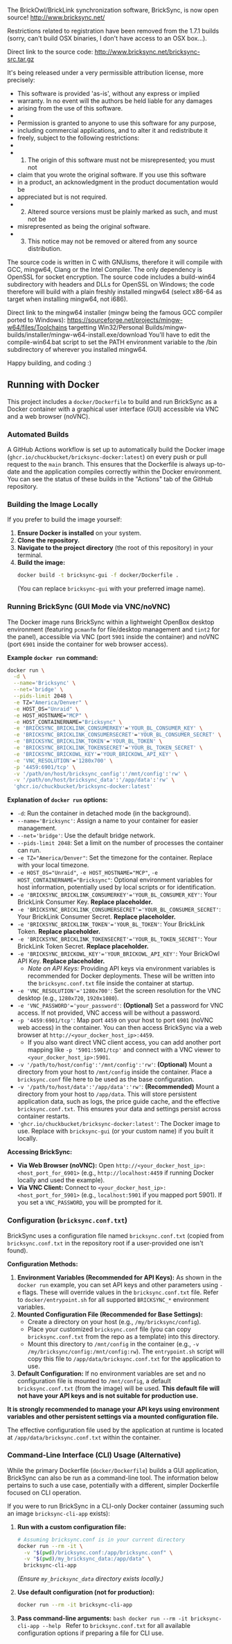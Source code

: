 The BrickOwl/BrickLink synchronization software, BrickSync, is now open source!
http://www.bricksync.net/

Restrictions related to registration have been removed from the 1.7.1 builds (sorry, can't build OSX binaries, I don't have access to an OSX box...).

Direct link to the source code:
http://www.bricksync.net/bricksync-src.tar.gz

It's being released under a very permissible attribution license, more precisely:

- This software is provided 'as-is', without any express or implied
- warranty. In no event will the authors be held liable for any damages
- arising from the use of this software.
-
- Permission is granted to anyone to use this software for any purpose,
- including commercial applications, and to alter it and redistribute it
- freely, subject to the following restrictions:
-
- 1. The origin of this software must not be misrepresented; you must not
- claim that you wrote the original software. If you use this software
- in a product, an acknowledgment in the product documentation would be
- appreciated but is not required.
- 2. Altered source versions must be plainly marked as such, and must not be
- misrepresented as being the original software.
- 3. This notice may not be removed or altered from any source distribution.

The source code is written in C with GNUisms, therefore it will compile with GCC, mingw64, Clang or the Intel Compiler. The only dependency is OpenSSL for socket encryption. The source code includes a build-win64 subdirectory with headers and DLLs for OpenSSL on Windows; the code therefore will build with a plain freshly installed mingw64 (select x86-64 as target when installing mingw64, not i686).

Direct link to the mingw64 installer (mingw being the famous GCC compiler ported to Windows):
https://sourceforge.net/projects/mingw-w64/files/Toolchains targetting Win32/Personal Builds/mingw-builds/installer/mingw-w64-install.exe/download
You'll have to edit the compile-win64.bat script to set the PATH environment variable to the /bin subdirectory of wherever you installed mingw64.

Happy building, and coding :)

## Running with Docker

This project includes a `docker/Dockerfile` to build and run BrickSync as a Docker container with a graphical user interface (GUI) accessible via VNC and a web browser (noVNC).

### Automated Builds

A GitHub Actions workflow is set up to automatically build the Docker image (`ghcr.io/chuckbucket/bricksync-docker:latest`) on every push or pull request to the `main` branch. This ensures that the Dockerfile is always up-to-date and the application compiles correctly within the Docker environment. You can see the status of these builds in the "Actions" tab of the GitHub repository.

### Building the Image Locally

If you prefer to build the image yourself:

1.  **Ensure Docker is installed** on your system.
2.  **Clone the repository.**
3.  **Navigate to the project directory** (the root of this repository) in your terminal.
4.  **Build the image:**
    ```bash
    docker build -t bricksync-gui -f docker/Dockerfile .
    ```
    (You can replace `bricksync-gui` with your preferred image name).

### Running BrickSync (GUI Mode via VNC/noVNC)

The Docker image runs BrickSync within a lightweight OpenBox desktop environment (featuring `pcmanfm` for file/desktop management and `tint2` for the panel), accessible via VNC (port `5901` inside the container) and noVNC (port `6901` inside the container for web browser access).

**Example `docker run` command:**

```bash
docker run \
  -d \
  --name='Bricksync' \
  --net='bridge' \
  --pids-limit 2048 \
  -e TZ="America/Denver" \
  -e HOST_OS="Unraid" \
  -e HOST_HOSTNAME="MCP" \
  -e HOST_CONTAINERNAME="Bricksync" \
  -e 'BRICKSYNC_BRICKLINK_CONSUMERKEY'='YOUR_BL_CONSUMER_KEY' \
  -e 'BRICKSYNC_BRICKLINK_CONSUMERSECRET'='YOUR_BL_CONSUMER_SECRET' \
  -e 'BRICKSYNC_BRICKLINK_TOKEN'='YOUR_BL_TOKEN' \
  -e 'BRICKSYNC_BRICKLINK_TOKENSECRET'='YOUR_BL_TOKEN_SECRET' \
  -e 'BRICKSYNC_BRICKOWL_KEY'='YOUR_BRICKOWL_API_KEY' \
  -e 'VNC_RESOLUTION'='1280x700' \
  -p '4459:6901/tcp' \
  -v '/path/on/host/bricksync_config':'/mnt/config':'rw' \
  -v '/path/on/host/bricksync_data':'/app/data':'rw' \
  'ghcr.io/chuckbucket/bricksync-docker:latest'
```

**Explanation of `docker run` options:**

- `-d`: Run the container in detached mode (in the background).
- `--name='Bricksync'`: Assign a name to your container for easier management.
- `--net='bridge'`: Use the default bridge network.
- `--pids-limit 2048`: Set a limit on the number of processes the container can run.
- `-e TZ="America/Denver"`: Set the timezone for the container. Replace with your local timezone.
- `-e HOST_OS="Unraid"`, `-e HOST_HOSTNAME="MCP"`, `-e HOST_CONTAINERNAME="Bricksync"`: Optional environment variables for host information, potentially used by local scripts or for identification.
- `-e 'BRICKSYNC_BRICKLINK_CONSUMERKEY'='YOUR_BL_CONSUMER_KEY'`: Your BrickLink Consumer Key. **Replace placeholder.**
- `-e 'BRICKSYNC_BRICKLINK_CONSUMERSECRET'='YOUR_BL_CONSUMER_SECRET'`: Your BrickLink Consumer Secret. **Replace placeholder.**
- `-e 'BRICKSYNC_BRICKLINK_TOKEN'='YOUR_BL_TOKEN'`: Your BrickLink Token. **Replace placeholder.**
- `-e 'BRICKSYNC_BRICKLINK_TOKENSECRET'='YOUR_BL_TOKEN_SECRET'`: Your BrickLink Token Secret. **Replace placeholder.**
- `-e 'BRICKSYNC_BRICKOWL_KEY'='YOUR_BRICKOWL_API_KEY'`: Your BrickOwl API Key. **Replace placeholder.**
  - _Note on API Keys:_ Providing API keys via environment variables is recommended for Docker deployments. These will be written into the `bricksync.conf.txt` file inside the container at startup.
- `-e 'VNC_RESOLUTION'='1280x700'`: Set the screen resolution for the VNC desktop (e.g., `1280x720`, `1920x1080`).
- `-e 'VNC_PASSWORD'='your_password'`: **(Optional)** Set a password for VNC access. If not provided, VNC access will be without a password.
- `-p '4459:6901/tcp'`: Map port `4459` on your host to port `6901` (noVNC web access) in the container. You can then access BrickSync via a web browser at `http://<your_docker_host_ip>:4459`.
  - If you also want direct VNC client access, you can add another port mapping like `-p '5901:5901/tcp'` and connect with a VNC viewer to `<your_docker_host_ip>:5901`.
- `-v '/path/to/host/config':'/mnt/config':'rw'`: **(Optional)** Mount a directory from your host to `/mnt/config` inside the container. Place a `bricksync.conf` file here to be used as the base configuration.
- `-v '/path/to/host/data':'/app/data':'rw'`: **(Recommended)** Mount a directory from your host to `/app/data`. This will store persistent application data, such as logs, the price guide cache, and the effective `bricksync.conf.txt`. This ensures your data and settings persist across container restarts.
- `'ghcr.io/chuckbucket/bricksync-docker:latest'`: The Docker image to use. Replace with `bricksync-gui` (or your custom name) if you built it locally.

**Accessing BrickSync:**

- **Via Web Browser (noVNC):** Open `http://<your_docker_host_ip>:<host_port_for_6901>` (e.g., `http://localhost:4459` if running Docker locally and used the example).
- **Via VNC Client:** Connect to `<your_docker_host_ip>:<host_port_for_5901>` (e.g., `localhost:5901` if you mapped port 5901). If you set a `VNC_PASSWORD`, you will be prompted for it.

### Configuration (`bricksync.conf.txt`)

BrickSync uses a configuration file named `bricksync.conf.txt` (copied from `bricksync.conf.txt` in the repository root if a user-provided one isn't found).

**Configuration Methods:**

1.  **Environment Variables (Recommended for API Keys):** As shown in the `docker run` example, you can set API keys and other parameters using `-e` flags. These will override values in the `bricksync.conf.txt` file. Refer to `docker/entrypoint.sh` for all supported `BRICKSYNC_*` environment variables.
2.  **Mounted Configuration File (Recommended for Base Settings):**
    - Create a directory on your host (e.g., `/my/bricksync/config`).
    - Place your customized `bricksync.conf` file (you can copy `bricksync.conf.txt` from the repo as a template) into this directory.
    - Mount this directory to `/mnt/config` in the container (e.g., `-v /my/bricksync/config:/mnt/config:rw`). The `entrypoint.sh` script will copy this file to `/app/data/bricksync.conf.txt` for the application to use.
3.  **Default Configuration:** If no environment variables are set and no configuration file is mounted to `/mnt/config`, a default `bricksync.conf.txt` (from the image) will be used. **This default file will not have your API keys and is not suitable for production use.**

**It is strongly recommended to manage your API keys using environment variables and other persistent settings via a mounted configuration file.**

The effective configuration file used by the application at runtime is located at `/app/data/bricksync.conf.txt` within the container.

### Command-Line Interface (CLI) Usage (Alternative)

While the primary Dockerfile (`docker/Dockerfile`) builds a GUI application, BrickSync can also be run as a command-line tool. The information below pertains to such a use case, potentially with a different, simpler Dockerfile focused on CLI operation.

If you were to run BrickSync in a CLI-only Docker container (assuming such an image `bricksync-cli-app` exists):

1.  **Run with a custom configuration file:**

    ```bash
    # Assuming bricksync.conf is in your current directory
    docker run --rm -it \
      -v "$(pwd)/bricksync.conf:/app/bricksync.conf" \
      -v "$(pwd)/my_bricksync_data:/app/data" \
      bricksync-cli-app
    ```

    _(Ensure `my_bricksync_data` directory exists locally.)_

2.  **Use default configuration (not for production):**

    ```bash
    docker run --rm -it bricksync-cli-app
    ```

3.  **Pass command-line arguments:**
    `bash
docker run --rm -it bricksync-cli-app --help
`
    Refer to `bricksync.conf.txt` for all available configuration options if preparing a file for CLI use.
